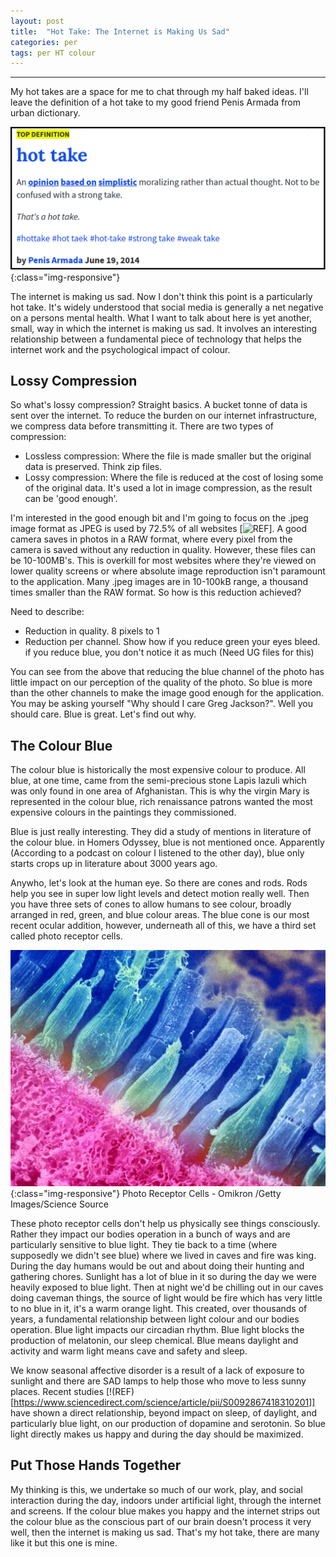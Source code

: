 ```yaml
---
layout: post
title:  "Hot Take: The Internet is Making Us Sad"
categories: per
tags: per HT colour
---
```

________________________________________________

My hot takes are a space for me to chat through my half baked ideas. I'll leave the definition of a hot take to my good friend Penis Armada from urban dictionary. 

![Hot Takes](/assets/hottake.png){:class="img-responsive"}

The internet is making us sad. Now I don't think this point is a particularly hot take. It's widely understood that social media is generally a net negative on a persons mental health.  What I want to talk about here is yet another, small, way in which the internet is making us sad. It involves an interesting relationship between a fundamental piece of technology that helps the internet work and the psychological impact of colour. 

## Lossy Compression

So what's lossy compression? Straight basics. A bucket tonne of data is sent over the internet. To reduce the burden on our internet infrastructure, we compress data before transmitting it. There are two types of compression:

- Lossless compression: Where the file is made smaller but the original data is preserved. Think zip files. 
- Lossy compression: Where the file is reduced at the cost of losing some of the original data. It's used a lot in image compression, as the result can be 'good enough'. 

I'm interested in the good enough bit and I'm going to focus on the .jpeg image format as JPEG is used by 72.5% of all websites [![REF](https://w3techs.com/technologies/details/im-jpeg/all/all)]. A good camera saves in photos in a RAW format, where every pixel from the camera is saved without any reduction in quality. However, these files can be 10-100MB's. This is overkill for most websites where they're viewed on lower quality screens or where absolute image reproduction isn't paramount to the application. Many .jpeg images are in 10-100kB range, a thousand times smaller than the RAW format. So how is this reduction achieved? 

Need to describe:
- Reduction in quality. 8 pixels to 1
- Reduction per channel. Show how if you reduce green your eyes bleed. if you reduce blue, you don't notice it as much (Need UG files for this)

You can see from the above that reducing the blue channel of the photo has little impact on our perception of the quality of the photo. So blue is more than the other channels to make the image good enough for the application. You may be asking yourself "Why should I care Greg Jackson?". Well you should care. Blue is great. Let's find out why. 

## The Colour Blue

The colour blue is historically the most expensive colour to produce. All blue, at one time, came from the semi-precious stone Lapis lazuli which was only found in one area of Afghanistan. This is why the virgin Mary is represented in the colour blue, rich renaissance patrons wanted the most expensive colours in the paintings they commissioned. 

Blue is just really interesting. They did a study of mentions in literature of the colour blue. in Homers Odyssey, blue is not mentioned once. Apparently (According to a podcast on colour I listened to the other day), blue only starts crops up in literature about 3000 years ago. 

Anywho, let's look at the human eye. So there are cones and rods. Rods help you see in super low light levels and detect motion really well. Then you have three sets of cones to allow humans to see colour, broadly arranged in red, green, and blue colour areas. The blue cone is our most recent ocular addition, however, underneath all of this, we have a third set called photo receptor cells. 

![Photoreceptors](/assets/eyephotoreceptors.jpg){:class="img-responsive"}
Photo Receptor Cells - Omikron /Getty Images/Science Source 

These photo receptor cells don't help us physically see things consciously. Rather they impact our bodies operation in a bunch of ways and are particularly sensitive to blue light. They tie back to a time (where supposedly we didn't see blue) where we lived in caves and fire was king. During the day humans would be out and about doing their hunting and gathering chores. Sunlight has a lot of blue in it so during the day we were heavily exposed to blue light. Then at night we'd be chilling out in our caves doing caveman things, the source of light would be fire which has very little to no blue in it, it's a warm orange light. This created, over thousands of years, a fundamental relationship between light colour and our bodies operation. Blue light impacts our circadian rhythm. Blue light blocks the production of melatonin, our sleep chemical. Blue means daylight and activity and warm light means cave and safety and sleep. 

We know seasonal affective disorder is a result of a lack of exposure to sunlight and there are SAD lamps to help those who move to less sunny places. Recent studies [!(REF)[https://www.sciencedirect.com/science/article/pii/S0092867418310201]] have shown a direct relationship, beyond impact on sleep, of daylight, and particularly blue light, on our production of dopamine and serotonin. So blue light directly makes us happy and during the day should be maximized. 


## Put Those Hands Together

My thinking is this, we undertake so much of our work, play, and social interaction during the day, indoors under artificial light, through the internet and screens. If the colour blue makes you happy and the internet strips out the colour blue as the conscious part of our brain doesn't process it very well, then the internet is making us sad. That's my hot take, there are many like it but this one is mine. 